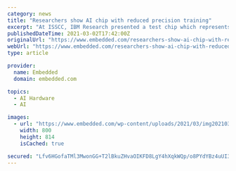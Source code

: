 ```yaml
---
category: news
title: "Researchers show AI chip with reduced precision training"
excerpt: "At ISSCC, IBM Research presented a test chip which represents the hardware manifestation of its years of work on low-precision AI training and inference"
publishedDateTime: 2021-03-02T17:42:00Z
originalUrl: "https://www.embedded.com/researchers-show-ai-chip-with-reduced-precision-training/"
webUrl: "https://www.embedded.com/researchers-show-ai-chip-with-reduced-precision-training/"
type: article

provider:
  name: Embedded
  domain: embedded.com

topics:
  - AI Hardware
  - AI

images:
  - url: "https://www.embedded.com/wp-content/uploads/2021/03/img20210312123321IBM-Brings-8-Bit-AI-Training-to-_4_w800_h814.jpg"
    width: 800
    height: 814
    isCached: true

secured: "Lfv6HGofaTMl3MwonGG+T2lBkuZHvaOIKFD8LgY4hXqkWQp/o8PYdYBz4uUI3IPvxtwaxTqs+HZa4z5XegQwWfzaJsh3HSMAPfdokngoDueXLEnG2nijPCaCT9MxONLSZR7BP+CIoUdMDWKMvY/02QOi+DWyc0l5Eib+YZjHE64W4RUOIVUVG/8BpIa2CkmFZPMolN9OXwBygVdBc/hcLKLV4n6fQGm9A6JK2B+6Lqi/KuANPOGXZ8cq6vwhWAiBb8YXf/4rvD1a4g1gWyXbemurX/wuPCpngagyMsot+s3uBYVGLlnB+pTYogKFSpIvwULN3EY+sKnkCPH4u6N0S6tArhyal+2h4KmqbCey1/M=;FnTlpOFICgHMOPdnZsc0Hw=="
---
```


